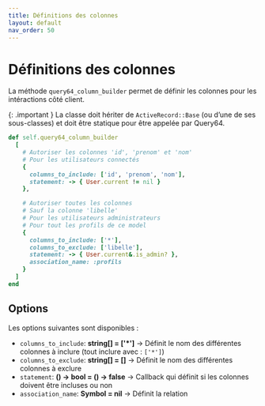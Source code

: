 ```yaml
---
title: Définitions des colonnes
layout: default
nav_order: 50
---
```


# Définitions des colonnes

La méthode `query64_column_builder` permet de définir les colonnes pour les intéractions 
côté client.

{: .important }
La classe doit hériter de `ActiveRecord::Base` (ou d’une de ses sous-classes) et doit être statique pour être appelée par Query64.

```ruby
def self.query64_column_builder
  [
    # Autoriser les colonnes 'id', 'prenom' et 'nom'
    # Pour les utilisateurs connectés
    {
      columns_to_include: ['id', 'prenom', 'nom'],
      statement: -> { User.current != nil }
    },

    # Autoriser toutes les colonnes
    # Sauf la colonne 'libelle'
    # Pour les utilisateurs administrateurs
    # Pour tout les profils de ce model
    {
      columns_to_include: ['*'],
      columns_to_exclude: ['libelle'],
      statement: -> { User.current&.is_admin? },
      association_name: :profils
    }
  ]
end
```

## Options

Les options suivantes sont disponibles : 

- `columns_to_include`: __string[] = ['*']__ -> Définit le nom des différentes colonnes à inclure (tout inclure avec : `['*']`) 
- `columns_to_exclude`: __string[] = []__ -> Définit le nom des différentes colonnes à exclure 
- `statement`: __() -> bool = () -> false__ -> Callback qui définit si les colonnes doivent être incluses ou non
- `association_name`: __Symbol = nil__ -> Définit la relation
